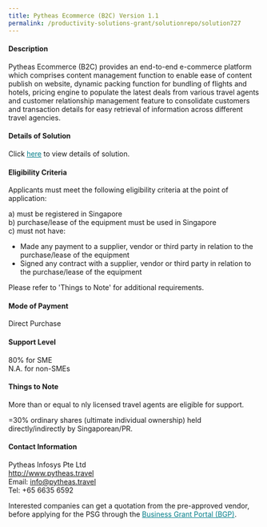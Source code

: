 ```yaml
---
title: Pytheas Ecommerce (B2C) Version 1.1
permalink: /productivity-solutions-grant/solutionrepo/solution727
---
```


#### Description

Pytheas Ecommerce (B2C) provides an end-to-end e-commerce platform which comprises content management function to enable ease of content publish on website, dynamic packing function for bundling of flights and hotels, pricing engine to populate the latest deals from various travel agents and customer relationship management feature to consolidate customers and transaction details for easy retrieval of information across different travel agencies. 

#### Details of Solution

Click <a href='https://gb-assist-staging.netlify.app/images/psg/Pytheas_Annex_3_Part_1.pdf' style='color:#037e8a'>here</a> to view details of solution.

#### Eligibility Criteria

Applicants must meet the following eligibility criteria at the point of application:

a) must be registered in Singapore <br>
b) purchase/lease of the equipment must be used in Singapore <br>
c) must not have:
- Made any payment to a supplier, vendor or third party in relation to the purchase/lease of the equipment
- Signed any contract with a supplier, vendor or third party in relation to the purchase/lease of the equipment

Please refer to 'Things to Note' for additional requirements.

#### Mode of Payment
Direct Purchase

#### Support Level
80% for SME <br>
N.A. for non-SMEs

#### Things to Note
More than or equal to nly licensed travel agents are eligible for support.

=30% ordinary shares (ultimate individual ownership) held directly/indirectly by Singaporean/PR.

#### Contact Information
Pytheas Infosys Pte Ltd<br>http://www.pytheas.travel<br>Email: info@pytheas.travel<br>Tel: +65 6635 6592

Interested companies can get a quotation from the pre-approved vendor, before applying for the PSG through the <a target='_blank' style='color:#037e8a' href='https://www.businessgrants.gov.sg/'>Business Grant Portal (BGP)</a>.
